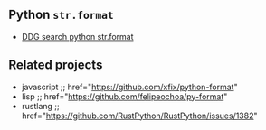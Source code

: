 <!---
### <beg-file_info>
### document_metadata:
###   - caption: "caption"
###     dmid: "uu743fondling_trillion"
###     date: created="2019-12-14 18:48:48"
###     last: lastmod="2019-12-14 18:48:48"
###     tags: __tags__
###     author:     created="__author__"
###     filetype:   "__filetype__"
###     lastupdate: "__lastupdate__"
###     desc: |
###         ## Overview
###         * __desc__
###     seealso: |
###         ## See also
###         * href="https://duckduckgo.com/?q=site%3Agithub.com+python+str.format&ia=web"
###     seeinstead: |
###         * __seeinstead__
### <end-file_info>
--->

## Python `str.format`

* [DDG search python str.format](https://duckduckgo.com/?q=site%3Agithub.com+python+str.format&ia=web)

## Related projects <!--- dmid://uu420sealdriq1576379038 --->

* javascript      ;; href="https://github.com/xfix/python-format"
* lisp            ;; href="https://github.com/felipeochoa/py-format"
* rustlang        ;; href="https://github.com/RustPython/RustPython/issues/1382"

